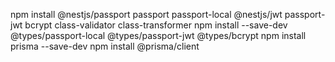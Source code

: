 npm install @nestjs/passport passport passport-local @nestjs/jwt passport-jwt bcrypt class-validator class-transformer
npm install --save-dev @types/passport-local @types/passport-jwt @types/bcrypt
npm install prisma --save-dev
npm install @prisma/client
